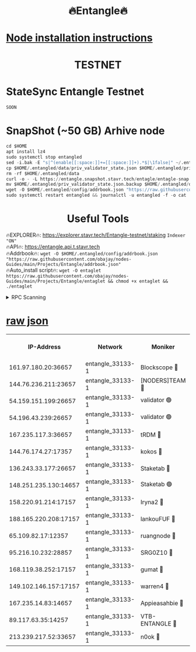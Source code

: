 <h1 align="center"> 🔥Entangle🔥</h1>

[Node installation instructions](https://github.com/obajay/nodes-Guides/tree/main/Projects/Entangle)
=

<h1 align="center"> TESTNET</h1>

# StateSync Entangle Testnet
```python
SOON
```
# SnapShot (~50 GB) Arhive node
```python
cd $HOME
apt install lz4
sudo systemctl stop entangled
sed -i.bak -E "s|^(enable[[:space:]]+=[[:space:]]+).*$|\1false|" ~/.entangled/config/config.toml
cp $HOME/.entangled/data/priv_validator_state.json $HOME/.entangled/priv_validator_state.json.backup
rm -rf $HOME/.entangled/data
curl -o - -L https://entangle.snapshot.stavr.tech/entagle/entagle-snap.tar.lz4 | lz4 -c -d - | tar -x -C $HOME/.entangled --strip-components 2
mv $HOME/.entangled/priv_validator_state.json.backup $HOME/.entangled/data/priv_validator_state.json
wget -O $HOME/.entangled/config/addrbook.json "https://raw.githubusercontent.com/obajay/nodes-Guides/main/Projects/Entangle/addrbook.json"
sudo systemctl restart entangled && journalctl -u entangled -f -o cat
```
 <h1 align="center"> Useful Tools</h1>
 
🔥EXPLORER🔥: https://explorer.stavr.tech/Entangle-testnet/staking        `Indexer "ON"` \
🔥API🔥:      https://entangle.api.t.stavr.tech \
🔥Addrbook🔥: ```wget -O $HOME/.entangled/config/addrbook.json "https://raw.githubusercontent.com/obajay/nodes-Guides/main/Projects/Entangle/addrbook.json"``` \
🔥Auto_install script🔥:  `wget -O entaglet https://raw.githubusercontent.com/obajay/nodes-Guides/main/Projects/Entangle/entaglet && chmod +x entaglet && ./entaglet`


<details>
<summary>RPC Scanning</summary>

<h2 align="center"> We scan nodes in real time every 4 hours. And we provide the final result of RPC endpoints.
We cannot influence the operation of these nodes in any way. </h2>


```python
If Voting Power is higher than 0 --> then the Node is a validator of the network and may be subject to attack and be a potential threat to the chain.
```
```python
We marked such validators with a red symbol
```

</details>

[raw json](https://rpc-check.entangt.stavr.tech/entangt/rpc-entangt-result.json)
=


<table><tr><th>IP-Address</th><th>Network</th><th>Moniker</th><th>Latest Block Height</th><th>Earliest Block Height</th><th>Catching Up</th><th>Tx Index</th><th>Voting Power</th><th>Scan Time</th></tr><tr><td>161.97.180.20:36657</td><td>entangle_33133-1</td><td>Blockscope 🔴</td><td>1267320</td><td>1</td><td>False</td><td>off</td><td>259586473635098</td><td>2023-12-22T23:39:39.334891560UTC</td></tr><tr><td>144.76.236.211:23657</td><td>entangle_33133-1</td><td>[NODERS]TEAM 🔴</td><td>1267323</td><td>1</td><td>False</td><td>off</td><td>47049700500000000</td><td>2023-12-22T23:39:51.846563875UTC</td></tr><tr><td>54.159.151.199:26657</td><td>entangle_33133-1</td><td>validator 🟢</td><td>1267324</td><td>1</td><td>False</td><td>on</td><td>0</td><td>2023-12-22T23:39:59.202941926UTC</td></tr><tr><td>54.196.43.239:26657</td><td>entangle_33133-1</td><td>validator 🟢</td><td>1267324</td><td>1</td><td>False</td><td>on</td><td>0</td><td>2023-12-22T23:39:59.835683364UTC</td></tr><tr><td>167.235.117.3:36657</td><td>entangle_33133-1</td><td>tRDM 🔴</td><td>1267325</td><td>1</td><td>False</td><td>on</td><td>59519660338000</td><td>2023-12-22T23:40:00.873381088UTC</td></tr><tr><td>144.76.174.27:17357</td><td>entangle_33133-1</td><td>kokos 🔴</td><td>1267322</td><td>145001</td><td>False</td><td>on</td><td>89890100000000</td><td>2023-12-22T23:39:48.774935655UTC</td></tr><tr><td>136.243.33.177:26657</td><td>entangle_33133-1</td><td>Staketab 🔴</td><td>1267324</td><td>660001</td><td>False</td><td>on</td><td>37511111100000</td><td>2023-12-22T23:39:54.169059976UTC</td></tr><tr><td>148.251.235.130:14657</td><td>entangle_33133-1</td><td>Staketab 🟢</td><td>1267320</td><td>660801</td><td>False</td><td>on</td><td>0</td><td>2023-12-22T23:39:39.079018057UTC</td></tr><tr><td>158.220.91.214:17157</td><td>entangle_33133-1</td><td>Iryna2 🔴</td><td>1267325</td><td>704001</td><td>False</td><td>on</td><td>180890937000019</td><td>2023-12-22T23:40:00.288443945UTC</td></tr><tr><td>188.165.220.208:17157</td><td>entangle_33133-1</td><td>lankouFUF 🔴</td><td>1267321</td><td>725001</td><td>False</td><td>on</td><td>180899900000002</td><td>2023-12-22T23:39:44.378101460UTC</td></tr><tr><td>65.109.82.17:12357</td><td>entangle_33133-1</td><td>ruangnode 🔴</td><td>1267320</td><td>806001</td><td>False</td><td>off</td><td>261143217535902</td><td>2023-12-22T23:39:39.683157405UTC</td></tr><tr><td>95.216.10.232:28857</td><td>entangle_33133-1</td><td>SRG0Z10 🔴</td><td>1267320</td><td>842001</td><td>False</td><td>off</td><td>17477251056590</td><td>2023-12-22T23:39:36.702135248UTC</td></tr><tr><td>168.119.38.252:17157</td><td>entangle_33133-1</td><td>gumat 🔴</td><td>1267321</td><td>962001</td><td>False</td><td>on</td><td>314013548351851</td><td>2023-12-22T23:39:44.062337879UTC</td></tr><tr><td>149.102.146.157:17157</td><td>entangle_33133-1</td><td>warren4 🔴</td><td>1267322</td><td>1054001</td><td>False</td><td>on</td><td>201531178365442</td><td>2023-12-22T23:39:51.543190697UTC</td></tr><tr><td>167.235.14.83:14657</td><td>entangle_33133-1</td><td>Appieasahbie 🔴</td><td>1267325</td><td>1076001</td><td>False</td><td>on</td><td>44568809900999996</td><td>2023-12-22T23:40:00.544507765UTC</td></tr><tr><td>89.117.63.35:14257</td><td>entangle_33133-1</td><td>VTB-ENTANGLE 🔴</td><td>1267322</td><td>1162001</td><td>False</td><td>off</td><td>95826514071325</td><td>2023-12-22T23:39:49.177829291UTC</td></tr><tr><td>213.239.217.52:33657</td><td>entangle_33133-1</td><td>n0ok 🔴</td><td>1267324</td><td>1167324</td><td>False</td><td>off</td><td>46574292273662988</td><td>2023-12-22T23:39:58.498440460UTC</td></tr></table>

